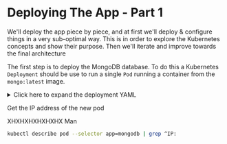 # Deploying The App - Part 1

We'll deploy the app piece by piece, and at first we'll deploy & configure things in a very sub-optimal way. This is in order to explore the Kubernetes concepts and show their purpose. Then we'll iterate and improve towards the final architecture

The first step is to deploy the MongoDB database. To do this a Kubernetes `Deployment` should be use to run a single `Pod` running a container from the `mongo:latest` image.

<details markdown="1">
<summary>Click here to expand the deployment YAML</summary>

```yaml
kind: Deployment
apiVersion: apps/v1

metadata:
  name: mongodb

spec:
  replicas: 1
  selector:
    matchLabels:
      app: mongodb
  template:
    metadata:
      labels:
        app: mongodb
    spec:
      containers:
        - name: mongodb-container

          image: mongo:latest
          imagePullPolicy: Always

          ports:
            - containerPort: 27017

          resources:
            limits:
              memory: "128Mi"
              cpu: "500m"
```

</details>

Get the IP address of the new pod


XHXHXHXHXHXHX 
Man

```bash
kubectl describe pod --selector app=mongodb | grep ^IP:
```